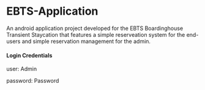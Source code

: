 # EBTS-Application

An android application project developed for the EBTS Boardinghouse Transient Staycation that features a simple reserveation system for the end-users and simple reservation management for the admin.

#### Login Credentials

user: Admin

password: Password
